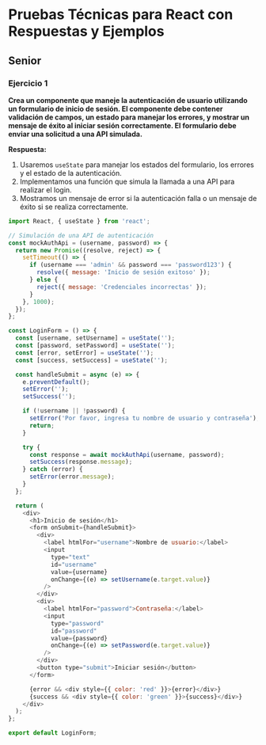 # Pruebas Técnicas para React con Respuestas y Ejemplos

## Senior

### Ejercicio 1
**Crea un componente que maneje la autenticación de usuario utilizando un formulario de inicio de sesión. El componente debe contener validación de campos, un estado para manejar los errores, y mostrar un mensaje de éxito al iniciar sesión correctamente. El formulario debe enviar una solicitud a una API simulada.**

**Respuesta:**

1. Usaremos `useState` para manejar los estados del formulario, los errores y el estado de la autenticación.
2. Implementamos una función que simula la llamada a una API para realizar el login.
3. Mostramos un mensaje de error si la autenticación falla o un mensaje de éxito si se realiza correctamente.

```javascript
import React, { useState } from 'react';

// Simulación de una API de autenticación
const mockAuthApi = (username, password) => {
  return new Promise((resolve, reject) => {
    setTimeout(() => {
      if (username === 'admin' && password === 'password123') {
        resolve({ message: 'Inicio de sesión exitoso' });
      } else {
        reject({ message: 'Credenciales incorrectas' });
      }
    }, 1000);
  });
};

const LoginForm = () => {
  const [username, setUsername] = useState('');
  const [password, setPassword] = useState('');
  const [error, setError] = useState('');
  const [success, setSuccess] = useState('');

  const handleSubmit = async (e) => {
    e.preventDefault();
    setError('');
    setSuccess('');

    if (!username || !password) {
      setError('Por favor, ingresa tu nombre de usuario y contraseña');
      return;
    }

    try {
      const response = await mockAuthApi(username, password);
      setSuccess(response.message);
    } catch (error) {
      setError(error.message);
    }
  };

  return (
    <div>
      <h1>Inicio de sesión</h1>
      <form onSubmit={handleSubmit}>
        <div>
          <label htmlFor="username">Nombre de usuario:</label>
          <input
            type="text"
            id="username"
            value={username}
            onChange={(e) => setUsername(e.target.value)}
          />
        </div>
        <div>
          <label htmlFor="password">Contraseña:</label>
          <input
            type="password"
            id="password"
            value={password}
            onChange={(e) => setPassword(e.target.value)}
          />
        </div>
        <button type="submit">Iniciar sesión</button>
      </form>

      {error && <div style={{ color: 'red' }}>{error}</div>}
      {success && <div style={{ color: 'green' }}>{success}</div>}
    </div>
  );
};

export default LoginForm;
